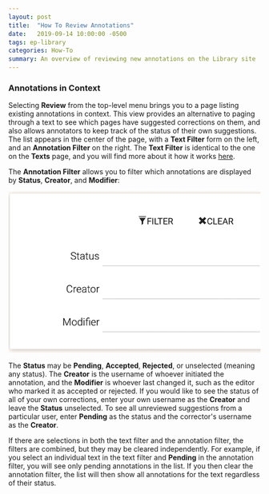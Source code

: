 ```yaml
---
layout: post
title:  "How To Review Annotations"
date:   2019-09-14 10:00:00 -0500
tags: ep-library
categories: How-To
summary: An overview of reviewing new annotations on the Library site
---
```


### Annotations in Context

Selecting **Review** from the top-level menu brings you to a page
listing existing annotations in context. This view provides an
alternative to paging through a text to see which pages have suggested
corrections on them, and also allows annotators to keep track of the
status of their own suggestions. The list appears in the center of the
page, with a **Text Filter** form on the left, and an **Annotation
Filter** on the right. The **Text Filter** is identical to the one on
the **Texts** page, and you will find more about it how it works
[here](/how-to/browse_search_display.html).

The **Annotation Filter** allows you to filter which annotations are
displayed by **Status**, **Creator**, and **Modifier**:

![](/assets/img/annofilter.png)

The **Status** may be **Pending**, **Accepted**, **Rejected**, or
unselected (meaning any status). The **Creator** is the username of
whoever initiated the annotation, and the **Modifier** is whoever last
changed it, such as the editor who marked it as accepted or rejected. If
you would like to see the status of all of your own corrections, enter
your own username as the **Creator** and leave the **Status**
unselected. To see all unreviewed suggestions from a particular user,
enter **Pending** as the status and the corrector's username as the
**Creator**.

If there are selections in both the text filter and the annotation
filter, the filters are combined, but they may be cleared independently.
For example, if you select an individual text in the text filter and
**Pending** in the annotation filter, you will see only pending
annotations in the list. If you then clear the annotation filter, the
list will then show all annotations for the text regardless of their
status.
